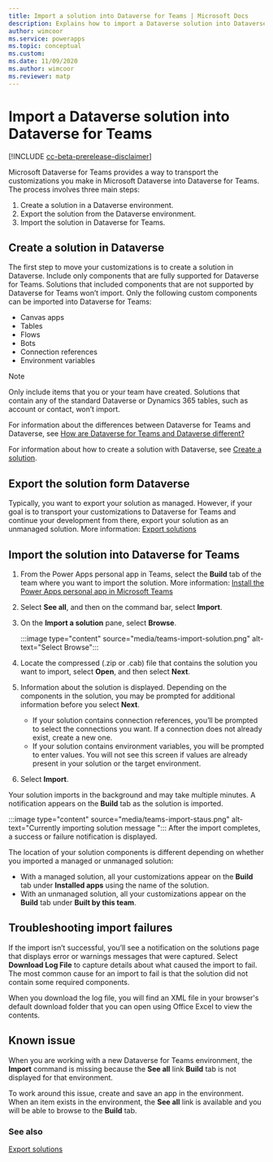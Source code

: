 ```yaml
---
title: Import a solution into Dataverse for Teams | Microsoft Docs
description: Explains how to import a Dataverse solution into Dataverse for Teams.
author: wimcoor
ms.service: powerapps
ms.topic: conceptual
ms.custom: 
ms.date: 11/09/2020
ms.author: wimcoor
ms.reviewer: matp
---
```

#  Import a Dataverse solution into Dataverse for Teams

[!INCLUDE [cc-beta-prerelease-disclaimer](../includes/cc-beta-prerelease-disclaimer.md)]

Microsoft Dataverse for Teams provides a way to transport the customizations you make in Microsoft Dataverse into Dataverse for Teams. The process involves three main steps:

1. Create a solution in a Dataverse environment. 
1. Export the solution from the Dataverse environment.
1. Import the solution in Dataverse for Teams.

## Create a solution in Dataverse

The first step to move your customizations is to create a solution in Dataverse. Include only components that are fully supported for Dataverse for Teams. Solutions that included components that are not supported by Dataverse for Teams won’t import. Only the following custom components can be imported into Dataverse for Teams:

* Canvas apps 
* Tables 
* Flows 
* Bots 
* Connection references 
* Environment variables 

> [!NOTE]
> Only include items that you or your team have created. Solutions that contain any of the standard Dataverse or Dynamics 365 tables, such as account or contact, won’t import.

For information about the differences between Dataverse for Teams and Dataverse, see [How are Dataverse for Teams and Dataverse different?](data-platform-compare.md)

For information about how to create a solution with Dataverse, see [Create a solution](../maker/common-data-service/create-solution.md). 

## Export the solution form Dataverse

Typically, you want to export your solution as managed. However, if your goal is to transport your customizations to Dataverse for Teams and continue your development from there, export your solution as an unmanaged solution. More information: [Export solutions](../maker/common-data-service/export-solutions.md) 

## Import the solution into Dataverse for Teams

1. From the Power Apps personal app in Teams, select the **Build** tab of the team where you want to import the solution. More information: [Install the Power Apps personal app in Microsoft Teams](install-personal-app.md)
1. Select **See all**, and then on the command bar, select **Import**.
1. On the **Import a solution** pane, select **Browse**.

    :::image type="content" source="media/teams-import-solution.png" alt-text="Select Browse":::
1. Locate the compressed (.zip or .cab) file that contains the solution you want to import, select **Open**, and then select **Next**. 
1. Information about the solution is displayed. Depending on the components in the solution, you may be prompted for additional information before you select **Next**.
   - If your solution contains connection references, you’ll be prompted to select the connections you want. If a connection does not already exist, create a new one. 
   - If your solution contains environment variables, you will be prompted to enter values. You will not see this screen if values are already present in your solution or the target environment.
1. Select **Import**.

Your solution imports in the background and may take multiple minutes. A notification appears on the **Build** tab as the solution is imported.

:::image type="content" source="media/teams-import-staus.png" alt-text="Currently importing solution message ":::
After the import completes, a success or failure notification is displayed.
 
The location of your solution components is different depending on whether you imported a managed or unmanaged solution:
* With a managed solution, all your customizations appear on the **Build** tab under **Installed apps** using the name of the solution.
* With an unmanaged solution, all your customizations appear on the **Build** tab under **Built by this team**.

## Troubleshooting import failures

If the import isn’t successful, you’ll see a notification on the solutions page that displays error or warnings messages that were captured. Select **Download Log File** to capture details about what caused the import to fail. The most common cause for an import to fail is that the solution did not contain some required components.

When you download the log file, you will find an XML file in your browser's default download folder that you can open using Office Excel to view the contents.

## Known issue

When you are working with a new Dataverse for Teams environment, the **Import** command is missing because the **See all** link **Build** tab is not displayed for that environment.  

To work around this issue, create and save an app in the environment. When an item exists in the environment, the **See all** link is available and you will be able to browse to the **Build** tab.

### See also

[Export solutions](../maker/common-data-service/export-solutions.md)
